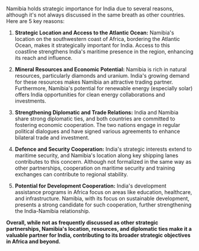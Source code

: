 Namibia holds strategic importance for India due to several reasons, although it's not always discussed in the same breath as other countries. Here are 5 key reasons:

1. **Strategic Location and Access to the Atlantic Ocean:** Namibia's location on the southwestern coast of Africa, bordering the Atlantic Ocean, makes it strategically important for India. Access to this coastline strengthens India's maritime presence in the region, enhancing its reach and influence. 

2. **Mineral Resources and Economic Potential:** Namibia is rich in natural resources, particularly diamonds and uranium.  India's growing demand for these resources makes Namibia an attractive trading partner.  Furthermore, Namibia's potential for renewable energy (especially solar) offers India opportunities for clean energy collaborations and investments.

3. **Strengthening Diplomatic and Trade Relations:** India and Namibia share strong diplomatic ties, and both countries are committed to fostering economic cooperation. The two nations engage in regular political dialogues and have signed various agreements to enhance bilateral trade and investment.

4. **Defence and Security Cooperation:** India's strategic interests extend to maritime security, and Namibia's location along key shipping lanes contributes to this concern.  Although not formalized in the same way as other partnerships, cooperation on maritime security and training exchanges can contribute to regional stability.

5. **Potential for Development Cooperation:** India's development assistance programs in Africa focus on areas like education, healthcare, and infrastructure. Namibia, with its focus on sustainable development, presents a strong candidate for such cooperation, further strengthening the India-Namibia relationship.

**Overall, while not as frequently discussed as other strategic partnerships, Namibia's location, resources, and diplomatic ties make it a valuable partner for India, contributing to its broader strategic objectives in Africa and beyond.**
